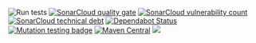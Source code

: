 

![Run tests](https://github.com/mthmulders/puml-maven-plugin/workflows/Run%20tests/badge.svg)
[![SonarCloud quality gate](https://sonarcloud.io/api/project_badges/measure?project=mthmulders_puml-maven-plugin&metric=alert_status)](https://sonarcloud.io/dashboard?id=mthmulders_puml-maven-plugin)
[![SonarCloud vulnerability count](https://sonarcloud.io/api/project_badges/measure?project=mthmulders_puml-maven-plugin&metric=vulnerabilities)](https://sonarcloud.io/dashboard?id=mthmulders_puml-maven-plugin)
[![SonarCloud technical debt](https://sonarcloud.io/api/project_badges/measure?project=mthmulders_puml-maven-plugin&metric=sqale_index)](https://sonarcloud.io/dashboard?id=mthmulders_puml-maven-plugin)
[![Dependabot Status](https://api.dependabot.com/badges/status?host=github&repo=mthmulders/puml-maven-plugin)](https://dependabot.com)
[![Mutation testing badge](https://img.shields.io/endpoint?style=plastic&url=https%3A%2F%2Fbadge-api.stryker-mutator.io%2Fgithub.com%2Fmthmulders%2Fpuml-maven-plugin%2Fmaster)](https://dashboard.stryker-mutator.io/reports/github.com/mthmulders/puml-maven-plugin/master)
[![Maven Central](https://img.shields.io/maven-central/v/it.mulders.puml-maven-plugin/puml-maven-plugin.svg?color=brightgreen&label=Maven%20Central)](https://search.maven.org/artifact/it.mulders.puml-maven-plugin/puml-maven-plugin)
[![](https://img.shields.io/github/license/mthmulders/puml-maven-plugin.svg)](./LICENSE)